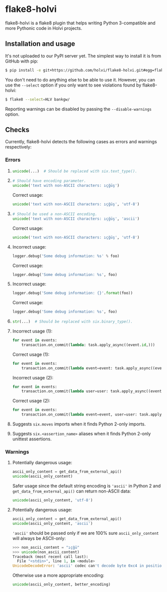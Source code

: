 # flake8-holvi

flake8-holvi is a flake8 plugin that helps writing Python 3-compatible and more
Pythonic code in Holvi projects.

## Installation and usage

It's not uploaded to our PyPI server yet. The simplest way to install it is from
GitHub with pip:

```bash
$ pip install -e git+https://github.com/holvi/flake8-holvi.git#egg=flake8-holvi
```

You don't need to do anything else to be able to use it. However, you can use the
`--select` option if you only want to see violations found by flake8-holvi:

```bash
$ flake8 --select=HLV bankgw/
```

Reporting warnings can be disabled by passing the `--disable-warnings` option.

## Checks

Currently, flake8-holvi detects the following cases as errors and warnings
respectively:

### Errors

1. ```py
   unicode(...)  # Should be replaced with six.text_type().
   ```

2. ```py
   # Should have encoding parameter.
   unicode('text with non-ASCII characters: ıçğüş')
   ```

   Correct usage:

   ```py
   unicode('text with non-ASCII characters: ıçğüş', 'utf-8')
   ```

3. ```py
   # Should be used a non-ASCII encoding.
   unicode('text with non-ASCII characters: ıçğüş', 'ascii')
   ```

   Correct usage:

   ```py
   unicode('text with non-ASCII characters: ıçğüş', 'utf-8')
   ```

4. Incorrect usage:

   ```py
   logger.debug('Some debug information: %s' % foo)
   ```

   Correct usage:

   ```py
   logger.debug('Some debug information: %s', foo)
   ```

5. Incorrect usage:

   ```py
   logger.debug('Some debug information: {}'.format(foo))
   ```

   Correct usage:

   ```py
   logger.debug('Some debug information: %s', foo)
   ```

6. ```py
   str(...)  # Should be replaced with six.binary_type().
   ```

7. Incorrect usage (1):

   ```py
   for event in events:
       transaction.on_commit(lambda: task.apply_async((event.id,)))
   ```

   Correct usage (1):

   ```py
   for event in events:
       transaction.on_commit(lambda event=event: task.apply_async((event.id,)))
   ```

   Incorrect usage (2):

   ```py
   for event in events:
       transaction.on_commit(lambda user=user: task.apply_async((event.id, user.email)))
   ```

   Correct usage (2):

   ```py
   for event in events:
       transaction.on_commit(lambda event=event, user=user: task.apply_async((event.id, user.email)))
   ```

8. Suggests `six.moves` imports when it finds Python 2-only imports.

9. Suggests `six.<assertion_name>` aliases when it finds Python 2-only unittest assertions.

### Warnings

1. Potentially dangerous usage:

   ```py
   ascii_only_content = get_data_from_external_api()
   unicode(ascii_only_content)
   ```

   Safer usage since the default string encoding is `'ascii'` in
   Python 2 and `get_data_from_external_api()` can return non-ASCII
   data:

   ```py
   unicode(ascii_only_content, 'utf-8')
   ```

2. Potentially dangerous usage:

   ```py
   ascii_only_content = get_data_from_external_api()
   unicode(ascii_only_content, 'ascii')
   ```

   `'ascii'` should be passed only if we are 100% sure `ascii_only_content`
   will always be ASCII-only:

   ```py
   >>> non_ascii_content = "ıçğü"
   >>> unicode(non_ascii_content)
   Traceback (most recent call last):
     File "<stdin>", line 1, in <module>
   UnicodeDecodeError: 'ascii' codec can't decode byte 0xc4 in position 0: ordinal not in range(128)
   ```

   Otherwise use a more appropriate encoding:

   ```py
   unicode(ascii_only_content, better_encoding)
   ```
